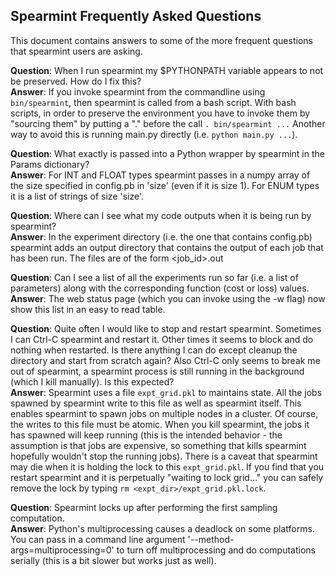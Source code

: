 Spearmint Frequently Asked Questions
------------------------------------

This document contains answers to some of the more frequent questions that spearmint users are asking.

**Question**: When I run spearmint my $PYTHONPATH variable appears to not be preserved. How do I fix this?  
**Answer**: If you invoke spearmint from the commandline using `bin/spearmint`, then spearmint is called from a bash script.  With bash scripts,
in order to preserve the environment you have to invoke them by "sourcing them" by putting a "." before the call `. bin/spearmint ...`
Another way to avoid this is running main.py directly (i.e. `python main.py ...`).  

**Question**: What exactly is passed into a Python wrapper by spearmint in the Params dictionary?  
**Answer**: For INT and FLOAT types spearmint passes in a numpy array of the size specified in config.pb in 'size' (even if it is size 1).  For ENUM types it is a list of strings of size 'size'.  

**Question**: Where can I see what my code outputs when it is being run by spearmint?  
**Answer**: In the experiment directory (i.e. the one that contains config.pb) spearmint adds an output directory that contains the output of each job that has been run.  The files are of the form <job_id>.out  

**Question**: Can I see a list of all the experiments run so far (i.e. a list of parameters) along with the corresponding function (cost or loss) values.  
**Answer**: The web status page (which you can invoke using the -w flag) now show this list in an easy to read table.  

**Question**: Quite often I would like to stop and restart spearmint. Sometimes I can Ctrl-C spearmint and restart it. Other times it seems to block and do nothing when restarted. Is there anything I can do except cleanup the directory and start from scratch again? Also Ctrl-C only seems to break me out of spearmint, a spearmint process is still running in the background (which I kill manually). Is this expected?  
**Answer**: Spearmint uses a file `expt_grid.pkl` to maintains state.  All the jobs spawned by spearmint write to this file as well as spearmint itself.  This enables spearmint to spawn jobs on multiple nodes in a cluster.  Of course, the writes to this file must be atomic.  When you kill spearmint, the jobs it has spawned will keep running (this is the intended behavior - the assumption is that jobs are expensive, so something that kills spearmint hopefully wouldn't stop the running jobs).  There is a caveat that spearmint may die when it is holding the lock to this `expt_grid.pkl`.  If you find that you restart spearmint and it is perpetually "waiting to lock grid..." you can safely remove the lock by typing `rm <expt_dir>/expt_grid.pkl.lock`.

**Question**: Spearmint locks up after performing the first sampling computation.  
**Answer**: Python's multiprocessing causes a deadlock on some platforms.  You can pass in a command line argument '--method-args=multiprocessing=0' to turn off multiprocessing and do computations serially (this is a bit slower but works just as well).
